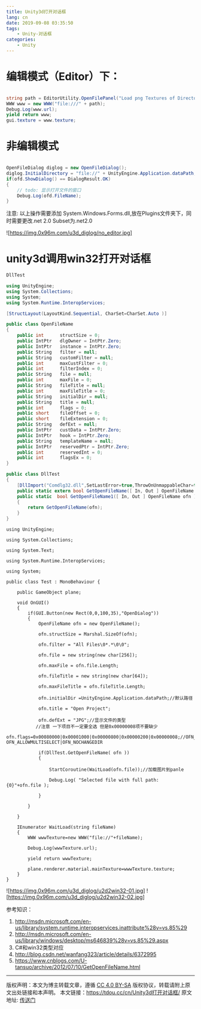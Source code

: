 ```yaml
---
title: Unity3d打开对话框
lang: cn
date: 2019-09-08 03:35:50
tags:
    - Unity-对话框
categories:
    - Unity
---
```



# 编辑模式（Editor）下：

``` csharp

string path = EditorUtility.OpenFilePanel("Load png Textures of Directory", "", "");
WWW www = new WWW("file:///" + path);
Debug.Log(www.url);
yield return www;
gui.texture = www.texture;

```


# 非编辑模式

``` csharp

OpenFileDialog diglog = new OpenFileDialog();
diglog.InitialDirectory = "file://" + UnityEngine.Application.dataPath;  //定义打开的默认文件夹位置//定义打开的默认文件夹位置
if(ofd.ShowDialog() == DialogResult.OK)
{
    // todo: 显示打开文件的窗口
    Debug.Log(ofd.FileName);
}

```

注意: 以上操作需要添加 System.Windows.Forms.dll,放在Plugins文件夹下，同时需要更改.net 2.0 Subset为.net2.0 

![https://img.0x96m.com/u3d_diglog/no_editor.jpg]



# unity3d调用win32打开对话框

``` csharp
DllTest

using UnityEngine;
using System.Collections;
using System;
using System.Runtime.InteropServices;

[StructLayout(LayoutKind.Sequential, CharSet=CharSet.Auto )]  

public class OpenFileName 
{
    public int      structSize = 0;
    public IntPtr   dlgOwner = IntPtr.Zero; 
    public IntPtr   instance = IntPtr.Zero;
    public String   filter = null;
    public String   customFilter = null;
    public int      maxCustFilter = 0;
    public int      filterIndex = 0;
    public String   file = null;
    public int      maxFile = 0;
    public String   fileTitle = null;
    public int      maxFileTitle = 0;
    public String   initialDir = null;
    public String   title = null;   
    public int      flags = 0; 
    public short    fileOffset = 0;
    public short    fileExtension = 0;
    public String   defExt = null; 
    public IntPtr   custData = IntPtr.Zero;  
    public IntPtr   hook = IntPtr.Zero;  
    public String   templateName = null; 
    public IntPtr   reservedPtr = IntPtr.Zero; 
    public int      reservedInt = 0;
    public int      flagsEx = 0;
}

public class DllTest
{
    [DllImport("Comdlg32.dll",SetLastError=true,ThrowOnUnmappableChar=true, CharSet = CharSet.Auto)]          
    public static extern bool GetOpenFileName([ In, Out ] OpenFileName ofn );   
    public static  bool GetOpenFileName1([ In, Out ] OpenFileName ofn )
    {
        return GetOpenFileName(ofn);
    }
}

```

``` charp
using UnityEngine;

using System.Collections;

using System.Text;

using System.Runtime.InteropServices;

using System;

public class Test : MonoBehaviour {

    public GameObject plane;

    void OnGUI()
    {
        if(GUI.Button(new Rect(0,0,100,35),"OpenDialog"))
        {
            OpenFileName ofn = new OpenFileName();

            ofn.structSize = Marshal.SizeOf(ofn);

            ofn.filter = "All Files\0*.*\0\0";

            ofn.file = new string(new char[256]);

            ofn.maxFile = ofn.file.Length;

            ofn.fileTitle = new string(new char[64]);

            ofn.maxFileTitle = ofn.fileTitle.Length;

            ofn.initialDir =UnityEngine.Application.dataPath;//默认路径

            ofn.title = "Open Project";

            ofn.defExt = "JPG";//显示文件的类型
           //注意 一下项目不一定要全选 但是0x00000008项不要缺少
            ofn.flags=0x00080000|0x00001000|0x00000800|0x00000200|0x00000008;//OFN_EXPLORER|OFN_FILEMUSTEXIST|OFN_PATHMUSTEXIST| OFN_ALLOWMULTISELECT|OFN_NOCHANGEDIR

            if(DllTest.GetOpenFileName( ofn ))
            {

                StartCoroutine(WaitLoad(ofn.file));//加载图片到panle

                Debug.Log( "Selected file with full path: {0}"+ofn.file );

            }

        }

    }

    IEnumerator WaitLoad(string fileName)
    {
        WWW wwwTexture=new WWW("file://"+fileName);

        Debug.Log(wwwTexture.url);

        yield return wwwTexture;

        plane.renderer.material.mainTexture=wwwTexture.texture;
    }
}

```

![https://img.0x96m.com/u3d_diglog/u2d2win32-01.jpg]
![https://img.0x96m.com/u3d_diglog/u2d2win32-02.jpg]


参考知识：

1. http://msdn.microsoft.com/en-us/library/system.runtime.interopservices.inattribute%28v=vs.85%29
2. http://msdn.microsoft.com/en-us/library/windows/desktop/ms646839%28v=vs.85%29.aspx
3. C#和win32类型对应
4. http://blog.csdn.net/wanfang323/article/details/6372995
5. https://www.cnblogs.com/U-tansuo/archive/2012/07/10/GetOpenFileName.html


--- 
版权声明：本文为博主转载文章，遵循 [CC 4.0 BY-SA](http://creativecommons.org/licenses/by-sa/4.0/) 版权协议，转载请附上原文出处链接和本声明。
本文链接：https://tdou.cc/cn/Unity3d打开对话框/
原文地址: [传送门](https://www.cnblogs.com/U-tansuo/archive/2012/07/10/GetOpenFileName.html)